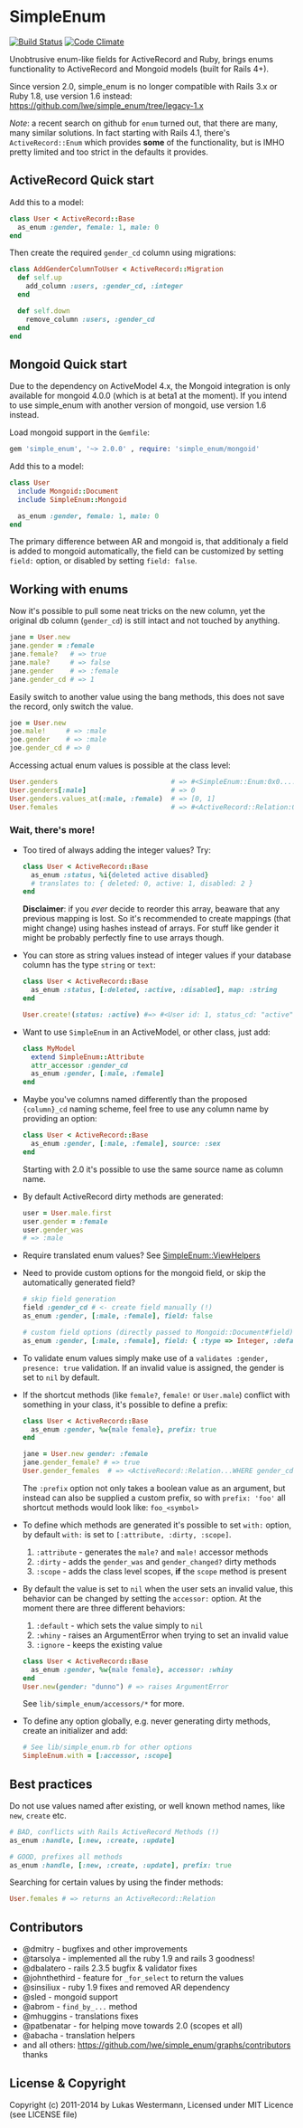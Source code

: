 SimpleEnum
==========

[![Build Status](https://travis-ci.org/lwe/simple_enum.svg)](https://travis-ci.org/lwe/simple_enum)
[![Code Climate](https://codeclimate.com/github/lwe/simple_enum.png)](https://codeclimate.com/github/lwe/simple_enum)

Unobtrusive enum-like fields for ActiveRecord and Ruby, brings enums functionality
to ActiveRecord and Mongoid models (built for Rails 4+).

Since version 2.0, simple_enum is no longer compatible with Rails 3.x or Ruby 1.8,
use version 1.6 instead: https://github.com/lwe/simple_enum/tree/legacy-1.x

*Note*: a recent search on github for `enum` turned out, that there are many,
many similar solutions. In fact starting with Rails 4.1, there's `ActiveRecord::Enum`
which provides **some** of the functionality, but is IMHO pretty limited and too
strict in the defaults it provides.

ActiveRecord Quick start
------------------------

Add this to a model:

```ruby
class User < ActiveRecord::Base
  as_enum :gender, female: 1, male: 0
end
```

Then create the required `gender_cd` column using migrations:

```ruby
class AddGenderColumnToUser < ActiveRecord::Migration
  def self.up
    add_column :users, :gender_cd, :integer
  end

  def self.down
    remove_column :users, :gender_cd
  end
end
```

Mongoid Quick start
-------------------

Due to the dependency on ActiveModel 4.x, the Mongoid integration is only
available for mongoid 4.0.0 (which is at beta1 at the moment). If you intend
to use simple_enum with another version of mongoid, use version 1.6 instead.

Load mongoid support in the `Gemfile`:

```ruby
gem 'simple_enum', '~> 2.0.0' , require: 'simple_enum/mongoid'
```

Add this to a model:

```ruby
class User
  include Mongoid::Document
  include SimpleEnum::Mongoid

  as_enum :gender, female: 1, male: 0
end
```

The primary difference between AR and mongoid is, that additionaly a field is
added to mongoid automatically, the field can be customized by setting `field:`
option, or disabled by setting `field: false`.

Working with enums
------------------

Now it's possible to pull some neat tricks on the new column, yet the original
db column (`gender_cd`) is still intact and not touched by anything.

```ruby
jane = User.new
jane.gender = :female
jane.female?   # => true
jane.male?     # => false
jane.gender    # => :female
jane.gender_cd # => 1
```

Easily switch to another value using the bang methods, this does not save
the record, only switch the value.

```ruby
joe = User.new
joe.male!     # => :male
joe.gender    # => :male
joe.gender_cd # => 0
```

Accessing actual enum values is possible at the class level:

```ruby
User.genders                            # => #<SimpleEnum::Enum:0x0....>
User.genders[:male]                     # => 0
User.genders.values_at(:male, :female)  # => [0, 1]
User.females                            # => #<ActiveRecord::Relation:0x0.....> (WHERE gender_cd = 1)
```

### Wait, there's more!

- Too tired of always adding the integer values? Try:

  ```ruby
  class User < ActiveRecord::Base
    as_enum :status, %i{deleted active disabled}
    # translates to: { deleted: 0, active: 1, disabled: 2 }
  end
  ```

  **Disclaimer**: if you _ever_ decide to reorder this array, beaware that any
  previous mapping is lost. So it's recommended to create mappings (that might
  change) using hashes instead of arrays. For stuff like gender it might be
  probably perfectly fine to use arrays though.
- You can store as string values instead of integer values if your database column
  has the type `string` or `text`:

  ```ruby
  class User < ActiveRecord::Base
    as_enum :status, [:deleted, :active, :disabled], map: :string
  end

  User.create!(status: :active) #=> #<User id: 1, status_cd: "active">
  ```
- Want to use `SimpleEnum` in an ActiveModel, or other class, just add:

  ```ruby
  class MyModel
    extend SimpleEnum::Attribute
    attr_accessor :gender_cd
    as_enum :gender, [:male, :female]
  end
  ```
- Maybe you've columns named differently than the proposed `{column}_cd` naming scheme, feel free to use any column name
  by providing an option:

  ```ruby
  class User < ActiveRecord::Base
    as_enum :gender, [:male, :female], source: :sex
  end
  ```

  Starting with 2.0 it's possible to use the same source name as column name.
- By default ActiveRecord dirty methods are generated:

  ```ruby
  user = User.male.first
  user.gender = :female
  user.gender_was
  # => :male
  ```
- Require translated enum values? See [SimpleEnum::ViewHelpers](https://github.com/lwe/simple_enum/blob/master/lib/simple_enum/view_helpers.rb)
- Need to provide custom options for the mongoid field, or skip the automatically generated field?

  ```ruby
  # skip field generation
  field :gender_cd # <- create field manually (!)
  as_enum :gender, [:male, :female], field: false

  # custom field options (directly passed to Mongoid::Document#field)
  as_enum :gender, [:male, :female], field: { :type => Integer, :default => 1 }
  ```
- To validate enum values simply make use of a `validates :gender, presence: true` validation.
  If an invalid value is assigned, the gender is set to `nil` by default.
- If the shortcut methods (like `female?`, `female!` or `User.male`) conflict with something in your class, it's possible to
  define a prefix:
  ```ruby
  class User < ActiveRecord::Base
    as_enum :gender, %w{male female}, prefix: true
  end

  jane = User.new gender: :female
  jane.gender_female? # => true
  User.gender_females  # => <ActiveRecord::Relation...WHERE gender_cd = 1.>
  ```
  The `:prefix` option not only takes a boolean value as an argument, but instead can also be supplied a custom
  prefix, so with `prefix: 'foo'` all shortcut methods would look like: `foo_<symbol>`
- To define which methods are generated it's possible to set `with:` option, by
  default `with:` is set to `[:attribute, :dirty, :scope]`.

  1. `:attribute` - generates the `male?` and `male!` accessor methods
  2. `:dirty` - adds the `gender_was` and `gender_changed?` dirty methods
  3. `:scope` - adds the class level scopes, **if** the `scope` method is present

- By default the value is set to `nil` when the user sets an invalid value,
  this behavior can be changed by setting the `accessor:` option. At the moment
  there are three different behaviors:

  1. `:default` - which sets the value simply to `nil`
  2. `:whiny` - raises an ArgumentError when trying to set an invalid value
  3. `:ignore` - keeps the existing value

  ```ruby
  class User < ActiveRecord::Base
    as_enum :gender, %w{male female}, accessor: :whiny
  end
  User.new(gender: "dunno") # => raises ArgumentError
  ```

  See `lib/simple_enum/accessors/*` for more.

- To define any option globally, e.g. never generating dirty methods, create
  an initializer and add:

  ```ruby
  # See lib/simple_enum.rb for other options
  SimpleEnum.with = [:accessor, :scope]
  ```

## Best practices

Do not use values named after existing, or well known method names, like `new`, `create` etc.

```ruby
# BAD, conflicts with Rails ActiveRecord Methods (!)
as_enum :handle, [:new, :create, :update]

# GOOD, prefixes all methods
as_enum :handle, [:new, :create, :update], prefix: true
```

Searching for certain values by using the finder methods:

```ruby
User.females # => returns an ActiveRecord::Relation
```

Contributors
------------

- @dmitry - bugfixes and other improvements
- @tarsolya - implemented all the ruby 1.9 and rails 3 goodness!
- @dbalatero - rails 2.3.5 bugfix & validator fixes
- @johnthethird - feature for `_for_select` to return the values
- @sinsiliux - ruby 1.9 fixes and removed AR dependency
- @sled - mongoid support
- @abrom - `find_by_...` method
- @mhuggins - translations fixes
- @patbenatar - for helping move towards 2.0 (scopes et all)
- @abacha - translation helpers
- and all others: https://github.com/lwe/simple_enum/graphs/contributors thanks

License & Copyright
-------------------

Copyright (c) 2011-2014 by Lukas Westermann, Licensed under MIT Licence (see LICENSE file)

